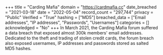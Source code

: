 +++
title = "Carding Mafia"
domain = "https://cardmafia.cc"
date_breached = "2021-03-18"
date = "2022-05-04"
record_count = "297,744"
privacy = "Public"
Verified = "True"
hashing = ["MD5"]
breached_data = ["Email addresses", "IP addresses", "Passwords", "Usernames"]
categories = []
acknowledged = "No"
+++
In March 2021, the Carding Mafia forum suffered a data breach that exposed almost 300k members' email addresses. Dedicated to the theft and trading of stolen credit cards, the forum breach also exposed usernames, IP addresses and passwords stored as salted MD5 hashes.
